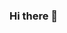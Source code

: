 ### Hi there 👋

<!--
**kwangyunwon/kwangyunwon** is a ✨ _special_ ✨ repository because its `README.md` (this file) appears on your GitHub profile.
[![Kwangyun's GitHub stats](https://github-readme-stats.vercel.app/api?username=kwangyunwon)]
Here are some ideas to get you started:

- 🔭 I’m currently working on ...
- 🌱 I’m currently learning ...
- 👯 I’m looking to collaborate on ...
- 🤔 I’m looking for help with ...
- 💬 Ask me about ...
- 📫 How to reach me: ...
- 😄 Pronouns: ...
- ⚡ Fun fact: ...
-->

